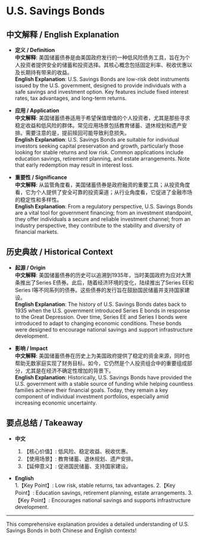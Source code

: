 # U.S. Savings Bonds

## 中文解释 / English Explanation

* **定义 / Definition**  
  **中文解释**: 美国储蓄债券是由美国政府发行的一种低风险债务工具，旨在为个人投资者提供安全的储蓄和投资选择。其核心概念包括固定利率、税收优惠以及长期持有带来的收益。  
  **English Explanation**: U.S. Savings Bonds are low-risk debt instruments issued by the U.S. government, designed to provide individuals with a safe savings and investment option. Key features include fixed interest rates, tax advantages, and long-term returns.

* **应用 / Application**  
  **中文解释**: 美国储蓄债券适用于希望保值增值的个人投资者，尤其是那些寻求稳定收益和低风险的群体。常见应用场景包括教育储蓄、退休规划和遗产安排。需要注意的是，提前赎回可能导致利息损失。  
  **English Explanation**: U.S. Savings Bonds are suitable for individual investors seeking capital preservation and growth, particularly those looking for stable returns and low risk. Common applications include education savings, retirement planning, and estate arrangements. Note that early redemption may result in interest loss.

* **重要性 / Significance**  
  **中文解释**: 从监管角度看，美国储蓄债券是政府融资的重要工具；从投资角度看，它为个人提供了安全可靠的投资渠道；从行业角度看，它促进了金融市场的稳定性和多样性。  
  **English Explanation**: From a regulatory perspective, U.S. Savings Bonds are a vital tool for government financing; from an investment standpoint, they offer individuals a secure and reliable investment channel; from an industry perspective, they contribute to the stability and diversity of financial markets.

## 历史典故 / Historical Context

* **起源 / Origin**  
  **中文解释**: 美国储蓄债券的历史可以追溯到1935年，当时美国政府为应对大萧条推出了Series E债券。此后，随着经济环境的变化，陆续推出了Series EE和Series I等不同系列的债券。这些债券的发行旨在鼓励国民储蓄并支持国家建设。  
  **English Explanation**: The history of U.S. Savings Bonds dates back to 1935 when the U.S. government introduced Series E bonds in response to the Great Depression. Over time, Series EE and Series I bonds were introduced to adapt to changing economic conditions. These bonds were designed to encourage national savings and support infrastructure development.

* **影响 / Impact**  
  **中文解释**: 美国储蓄债券在历史上为美国政府提供了稳定的资金来源，同时也帮助无数家庭实现了财务目标。如今，它仍然是个人投资组合中的重要组成部分，尤其是在经济不确定性增加的背景下。  
  **English Explanation**: Historically, U.S. Savings Bonds have provided the U.S. government with a stable source of funding while helping countless families achieve their financial goals. Today, they remain a key component of individual investment portfolios, especially amid increasing economic uncertainty.

## 要点总结 / Takeaway

* **中文**  
  1. 【核心价值】:  低风险、稳定收益、税收优惠。
  2. 【使用场景】:  教育储蓄、退休规划、遗产安排。
  3. 【延伸意义】:  促进国民储蓄、支持国家建设。

* **English**  
  1.【Key Point】: Low risk, stable returns, tax advantages.
  2.【Key Point】: Education savings, retirement planning, estate arrangements.
  3.【Key Point】: Encourages national savings and supports infrastructure development.

---

This comprehensive explanation provides a detailed understanding of U.S. Savings Bonds in both Chinese and English contexts!